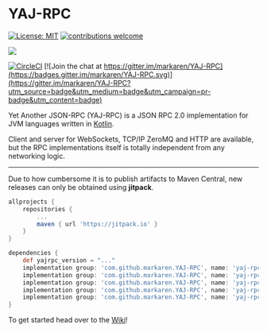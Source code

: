 # YAJ-RPC

[![License: MIT](https://img.shields.io/badge/License-MIT-yellow.svg)](https://opensource.org/licenses/MIT)
[![contributions welcome](https://img.shields.io/badge/contributions-welcome-brightgreen.svg?style=flat)](https://github.com/markaren/YAJ-RPC/issues)

[![](https://jitpack.io/v/markaren/YAJ-RPC.svg)](https://jitpack.io/#markaren/YAJ-RPC)


[![CircleCI](https://circleci.com/gh/markaren/YAJ-RPC/tree/master.svg?style=svg)](https://circleci.com/gh/markaren/YAJ-RPC/tree/master) [![Join the chat at https://gitter.im/markaren/YAJ-RPC](https://badges.gitter.im/markaren/YAJ-RPC.svg)](https://gitter.im/markaren/YAJ-RPC?utm_source=badge&utm_medium=badge&utm_campaign=pr-badge&utm_content=badge)

Yet Another JSON-RPC (YAJ-RPC) is a JSON RPC 2.0 implementation for JVM languages written in [Kotlin](https://kotlinlang.org/).


Client and server for WebSockets, TCP/IP ZeroMQ and HTTP are available, 
but the RPC implementations itself is totally independent from any networking logic.

---

Due to how cumbersome it is to publish artifacts to Maven Central, new releases can only be obtained using __jitpack__.


```gradle
allprojects {
    repositories {
        ...
        maven { url 'https://jitpack.io' }
    }
}

dependencies {
    def yajrpc_version = "..."
    implementation group: 'com.github.markaren.YAJ-RPC', name: 'yaj-rpc', version: yajrpc_version
    implementation group: 'com.github.markaren.YAJ-RPC', name: 'yaj-rpc-ws', version: yajrpc_version
    implementation group: 'com.github.markaren.YAJ-RPC', name: 'yaj-rpc-tcp', version: yajrpc_version
    implementation group: 'com.github.markaren.YAJ-RPC', name: 'yaj-rpc-zmq', version: yajrpc_version
    implementation group: 'com.github.markaren.YAJ-RPC', name: 'yaj-rpc-http', version: yajrpc_version
}
```

To get started head over to the [Wiki](https://github.com/markaren/YAJ-RPC/wiki)!